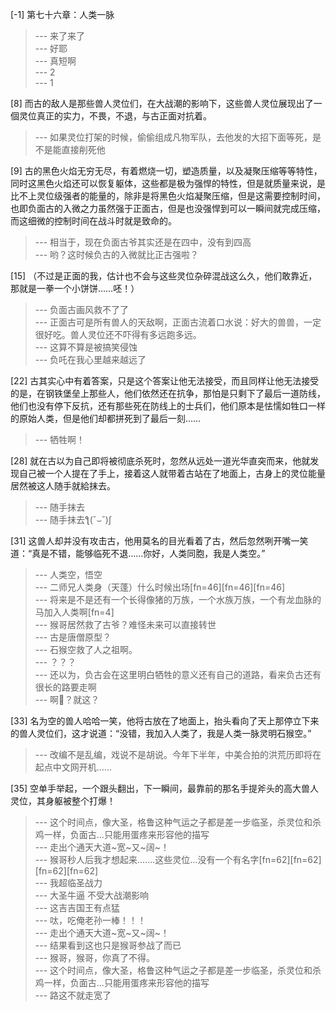 
[-1] 第七十六章：人类一脉
>--- 来了来了<br>
>--- 好耶<br>
>--- 真短啊<br>
>--- 2<br>
>--- 1<br>

[8] 而古的敌人是那些兽人灵位们，在大战潮的影响下，这些兽人灵位展现出了一個灵位真正的实力，不畏，不退，与古正面对抗着。
>--- 如果灵位打架的时候，偷偷组成凡物军队，去他发的大招下面等死，是不是能直接削死他<br>

[9] 古的黑色火焰无穷无尽，有着燃烧一切，塑造质量，以及凝聚压缩等等特性，同时这黑色火焰还可以恢复躯体，这些都是极为强悍的特性，但是就质量来说，是比不上灵位级强者的能量的，除非是将黑色火焰凝聚压缩，但是这需要控制时间，也即负面古的入微之力虽然强于正面古，但是也没强悍到可以一瞬间就完成压缩，而这细微的控制时间在战斗时就是致命的。
>--- 相当于，现在负面古爷其实还是在四中，没有到四高<br>
>--- 哟？这时候负古的入微就比正古强啦？<br>

[15] （不过是正面的我，估计也不会与这些灵位杂碎混战这么久，他们敢靠近，那就是一拳一个小饼饼……呸！）
>--- 负面古画风救不了了<br>
>--- 正面古可是所有兽人的天敌啊，正面古流着口水说：好大的兽兽，一定很好吃。兽人灵位还不吓得有多远跑多远。<br>
>--- 这算不算是被搞笑侵蚀<br>
>--- 负吒在我心里越来越远了<br>

[22] 古其实心中有着答案，只是这个答案让他无法接受，而且同样让他无法接受的是，在钢铁堡垒上那些人，他们依然还在抗争，那怕是只剩下了最后一道防线，他们也没有停下反抗，还有那些死在防线上的士兵们，他们原本是怯懦如牲口一样的原始人类，但是他们却都拼死到了最后一刻……
>--- 牺牲啊！<br>

[28] 就在古以为自己即将被彻底杀死时，忽然从远处一道光华直突而来，他就发现自己被一个人提在了手上，接着这人就带着古站在了地面上，古身上的灵位能量居然被这人随手就給抹去。
>--- 随手抹去<br>
>--- 随手抹去ƪ(˘⌣˘)ʃ<br>

[31] 这兽人却并没有攻击古，他用莫名的目光看着了古，然后忽然咧开嘴一笑道：“真是不错，能够临死不退……你好，人类同胞，我是人类空。”
>--- 人类空，悟空<br>
>--- 二师兄人类身（天蓬）什么时候出场[fn=46][fn=46][fn=46]<br>
>--- 将来是不是还有一个长得像猪的万族，一个水族万族，一个有龙血脉的马加入人类啊[fn=4]<br>
>--- 猴哥居然救了古爷？难怪未来可以直接转世<br>
>--- 古是唐僧原型？<br>
>--- 石猴空救了人之祖啊。<br>
>--- ？？？<br>
>--- 还以为，负古会在这里明白牺牲的意义还有自己的道路，看来负古还有很长的路要走啊<br>
>--- 啊🤔？就这？<br>

[33] 名为空的兽人哈哈一笑，他将古放在了地面上，抬头看向了天上那停立下来的兽人灵位们，这才说道：“没错，我加入人类了，我是人类一脉灵明石猴空。”
>--- 改编不是乱编，戏说不是胡说。今年下半年，中美合拍的洪荒历即将在起点中文网开机……<br>

[35] 空单手举起，一个跟头翻出，下一瞬间，最靠前的那名手提斧头的高大兽人灵位，其身躯被整个打爆！
>--- 这个时间点，像大圣，格鲁这种气运之子都是差一步临圣，杀灵位和杀鸡一样，负面古...只能用蛋疼来形容他的描写<br>
>--- 走出个通天大道~宽~又~阔~！<br>
>--- 猴哥秒人后我才想起来.......这些灵位...没有一个有名字[fn=62][fn=62][fn=62][fn=62]<br>
>--- 我超临圣战力<br>
>--- 大圣牛逼 不受大战潮影响<br>
>--- 这吉吉国王有点猛<br>
>--- 呔，吃俺老孙一棒！！！<br>
>--- 走出个通天大道~宽~又~阔~！<br>
>--- 结果看到这也只是猴哥参战了而已<br>
>--- 猴哥，猴哥，你真了不得。<br>
>--- 这个时间点，像大圣，格鲁这种气运之子都是差一步临圣，杀灵位和杀鸡一样，负面古...只能用蛋疼来形容他的描写<br>
>--- 路这不就走宽了<br>
